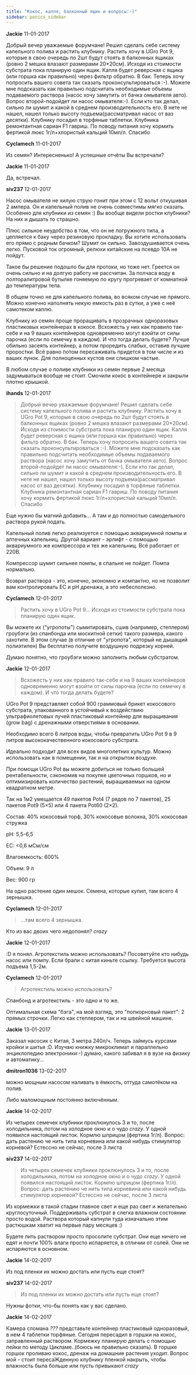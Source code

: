 ```yaml
---
title: "Кокос, капля, балконный ящик и вопросы:-)"
sidebar: ponics_sidebar
---
```


**Jackie** 11-01-2017

Добрый вечер уважаемые форумчане! Решил сделать себе систему капельного полива и растить клубнику. Растить хочу в UGro Pot 9, которые в свою очередь по 2шт будут стоять в балконных ящиках (ровно 2 мешка влазают размерами 20*20см). Исходя из стоимости субстрата пока планирую один ящик. Капля будет реверсная с ящика (или горшка как правильно) через фильтр обратно. В бак. Теперь хочу попросить вашего совета так сказать проконсультироваться :-). Можете мне подсказать как правильно подсчитать необходимые объемы подаваемого раствора (насос хочу замутить от бачка омывателя авто). Вопрос второй-подойдет ли насос омывателя:-). Если кто так делал, сильно ли шумит и какой в среднем производительность его. В нете не нашел, нашел только высоту подъема(рассматривал насос от ваз десятки). Клубнику посадил в торфяные таблетки. Клубника ремонтантная сариан F1 гавриш. По поводу питания хочу кормить фертикой люкс 1г/л+хлористый кальций 10мл/л. Спасибо


**Cyclamech** 11-01-2017

Из семян? Интересненько! А успешные отчёты Вы встречали?


**Jackie** 11-01-2017

Да, встречал. 


**siv237** 12-01-2017

Насос омывателя не хилую струю гонит при этом с 12 вольт откушивая 2 ампера. Он и капельный полив не очень совместимы мягко сказать. Особенно для клубники из семян :) Вы вообще видели ростки клубники? На них и дышать то страшно.

Плюс сильное неудобство в том, что он не погружного типа, а цепляется к баку через резиновую прокладку. Вы хотите использовать его прямо с родным бачком? Шумит он сильно. Завоздушивается очень легко. Пусковой ток огромный, релюхи китайские на псевдо 10А не пойдут. 

Такое бы решение подошло бы для протоки, но тоже нет. Греется он очень сильно и на долгую работу не рассчитан. За полчаса воду в полторалитровой бутылке гоняемую по кругу прогревает от комнатной до температуры тела.

В общем точно не для капельного полива, во всяком случае не прямого. Можно конечно наполнять некую емкость раз в сутки, а уже с неё самотеком каплю.

Клубнику из семян проще проращивать в прозрачных одноразовых пластиковых контейнерах в кокосе. Всхожесть у них как правило так-себе и на 9 ваших контейнеров одновременно могут взойти от силы парочка (если по семечку в каждом). И что тогда делать будете? Лучше обильно засеять контейнер, а потом проредить слабых, оставив лучшие проростки. Всё равно потом пересаживать придется в том числе и из ваших лунок. Для полноценных кустов они слишком частые.

В любом случае о поливе клубники из семян первые 2 месяца задумываться вообще не стоит. Смочили кокос в контейнере и закрыли плотно крышкой.


**ihands** 12-01-2017

> Добрый вечер уважаемые форумчане! Решил сделать себе систему капельного полива и растить клубнику. Растить хочу в UGro Pot 9, которые в свою очередь по 2шт будут стоять в балконных ящиках (ровно 2 мешка влазают размерами 20*20см). Исходя из стоимости субстрата пока планирую один ящик. Капля будет реверсная с ящика (или горшка как правильно) через фильтр обратно. В бак. Теперь хочу попросить вашего совета так сказать проконсультироваться :-). Можете мне подсказать как правильно подсчитать необходимые объемы подаваемого раствора (насос хочу замутить от бачка омывателя авто). Вопрос второй-подойдет ли насос омывателя:-). Если кто так делал, сильно ли шумит и какой в среднем производительность его. В нете не нашел, нашел только высоту подъема(рассматривал насос от ваз десятки). Клубнику посадил в торфяные таблетки. Клубника ремонтантная сариан F1 гавриш. По поводу питания хочу кормить фертикой люкс 1г/л+хлористый кальций 10мл/л. Спасибо

Еще нужно бы магний добавить... А там и до полностью самодельного раствора рукой подать.

Капельный полив легко реализуется с помощью аквариумной помпы и аптечных капельниц. Другой вариант - эрлифт - с помощью аквариумного же компрессора и тех же капельниц. Всё работает от 220В. 

Компрессор шумит сильнее помпы, в спальне не пойдет. Помпа нормально.

Возврат раствора - это, конечно, экономно и компактно, но не позволит вам контролировать ЕС и pH дренажа, а это небесполезно.


**Cyclamech** 12-01-2017

> Растить хочу в UGro Pot 9… Исходя из стоимости субстрата пока планирую один ящик.

Вы можете их ("угропоты") сымитировать, сшив (например, степлером) гроубэги (из спанбонда или москитной сетки) такого размера, какого захотите. В этом случае (в отличие от "угропота", который не дышащий полиэтилен) Вы бесплатно получите воздушную подрезку корней.

Думаю понятно, что гроубэги можно заполнить любым субстратом.


**Jackie** 12-01-2017

> Всхожесть у них как правило так-себе и на 9 ваших контейнеров одновременно могут взойти от силы парочка (если по семечку в каждом). И что тогда делать будете? 

UGro Pot 9 представляет собой 900 граммовый брикет кокосового субстрата, упакованного в устойчивый к воздействию ультрафиолетовых лучей пластиковый контейнер для выращивания (grow bag) с дренажными отверстиями в основании.

Необходимо всего 6 литров воды, чтобы превратить UGro Pot 9 в 9 литров высококачественного кокосового субстрата. 

Идеально подходит для всех видов многолетних культур. Можно использовать как в помещении, так и на открытом воздухе.

При помощи UGro Pot вы можете добиться не только большей рентабельности, сэкономив на покупке цветочных горшков, но и оптимизировать количество растений, выращиваемых на одном квадратном метре.

Так на 1м2 умещается 49 пакетов Pot4 (7 рядов по 7 пакетов), 25 пакетов Pot9 (5&#215;5) или 4 пакета Pot60 (2&#215;2).

Состав: 40% кокосовый торф, 30% кокосовые волокна, 30% кокосовая стружка

pH: 5,5-6,5 

EC: &lt;0,6 мСм/см

Влагоемкость: 600%

Объем: 9 л

Вес: 900 гр

На одно растение один мешок. Семена, которые купил, там всего 4 зернышка. 


**Cyclamech** 12-01-2017

> …там всего 4 зернышка. 

Кто из вас двоих чего недопонял? *crazy*


**Jackie** 12-01-2017

 :D я понял. Агротекстиль можно использовать? Посоветуйте кто нибудь насос или помпу. Если брали с китая киньте ссылку. Требуется высота подъема 1,5-2м.


**Cyclamech** 12-01-2017

> Агротекстиль можно использовать?

Спанбонд и агротекстиль - это одно и то же.

Оптимальная схема "бэга", на мой взгляд, это "попкорновый пакет": 2 прямых строчки. Легко как степлером, так и на швейной машине.


**Jackie** 13-01-2017

Заказал насосик с Китая, 3 метра 240л/ч. Теперь займусь курсами кройки и шитья :D. Изучаю книжку микроклимат и параллельно энциклопедию электроники:-) думаю, какого забивал я в вузе на физику и автоматику... 


**dmitron1036** 13-02-2017

можно мощным насосом наливать в ёмкость, оттуда самотёком на полив.

Либо маломощным постоянно включённым.


**Jackie** 14-02-2017

Из четырех семечек клубники проклюнулось 3 и то, после холодильника, потом на холодное окно и о чудо *crazy*. У одной появился настоящий листок. Кормлю шприцом (фертика 1г/л). Вопрос: дать растению че нить типа корневина или какой нибудь стимулятор корневой? Естессно не сейчас, после 3 листа


**siv237** 14-02-2017

> Из четырех семечек клубники проклюнулось 3 и то, после холодильника, потом на холодное окно и о чудо *crazy*. У одной появился настоящий листок. Кормлю шприцом (фертика 1г/л). Вопрос: дать растению че нить типа корневина или какой нибудь стимулятор корневой? Естессно не сейчас, после 3 листа

Из кормежки в такой стадии главное свет и еще раз свет и желательно круглосуточный. Поддерживать субстрат в слегка влажном состоянии просто водой. Раствора который капнули туда изначально этим растюшкам хватит на первые пару месяцев :)

Будете лить раствором просто просолите субстрат. Они еще ничего не едят и почти 100% влаги просто испаряется, в отличии от солей. Они не испаряются в основном.


**Jackie** 14-02-2017

Из под пленки их можно достать или пусть еще стоят?


**siv237** 14-02-2017

> Из под пленки их можно достать или пусть еще стоят?

Нужны фотки, что-бы понять как у вас сделано.


**Jackie** 14-02-2017

Камера сломана *???* представьте контейнер пластиковый одноразовый, в нем 4 таблетки торфяные. Сегодня пересадил в горшки на кокос, заправленный раствором. Кормежку планирую делать с помощью лейки по методу Цикламе..(боюсь не правильно сказать). В горшке горшок проливаю кокос, дренаж на домашние растения уходит. Вопрос мой - стоит пересаЖденную клубнику пленкой накрыть, чтобы влажность была больше или пусть привыкают *crazy*


